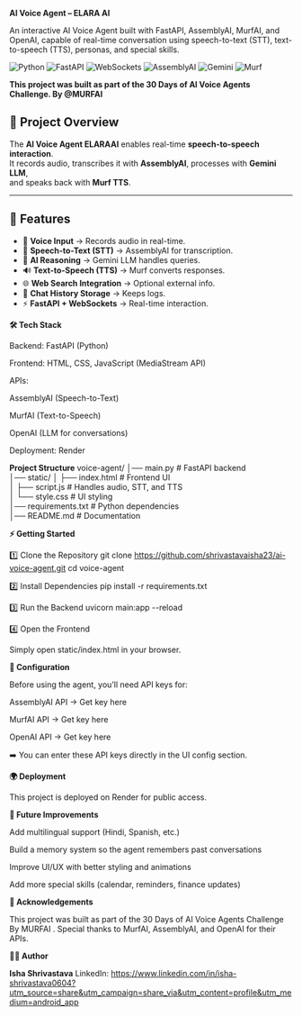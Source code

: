**AI Voice Agent – ELARA AI**

An interactive AI Voice Agent built with FastAPI, AssemblyAI, MurfAI, and OpenAI, capable of real-time conversation using speech-to-text (STT), text-to-speech (TTS), personas, and special skills.


![Python](https://img.shields.io/badge/Python-3.9%2B-blue)
![FastAPI](https://img.shields.io/badge/FastAPI-0.95%2B-green)
![WebSockets](https://img.shields.io/badge/WebSockets-Supported-orange)
![AssemblyAI](https://img.shields.io/badge/AssemblyAI-STT-red)
![Gemini](https://img.shields.io/badge/Gemini-LLM-purple)
![Murf](https://img.shields.io/badge/Murf-TTS-yellow)


**This project was built as part of the 30 Days of AI Voice Agents Challenge. By @MURFAI**


## 📌 Project Overview
The **AI Voice Agent ELARAAI** enables real-time **speech-to-speech interaction**.  
It records audio, transcribes it with **AssemblyAI**, processes with **Gemini LLM**,  
and speaks back with **Murf TTS**.  

---


## 🚀 Features
- 🎤 **Voice Input** → Records audio in real-time.  
- 📝 **Speech-to-Text (STT)** → AssemblyAI for transcription.  
- 🧠 **AI Reasoning** → Gemini LLM handles queries.  
- 🔊 **Text-to-Speech (TTS)** → Murf converts responses.  
- 🌐 **Web Search Integration** → Optional external info.  
- 💾 **Chat History Storage** → Keeps logs.  
- ⚡ **FastAPI + WebSockets** → Real-time interaction.
 

**🛠️ Tech Stack**

Backend: FastAPI (Python)

Frontend: HTML, CSS, JavaScript (MediaStream API)

APIs:

AssemblyAI (Speech-to-Text)

MurfAI (Text-to-Speech)

OpenAI (LLM for conversations)

Deployment: Render

**Project Structure**
  voice-agent/
│── main.py          # FastAPI backend  
│── static/
│    ├── index.html  # Frontend UI  
│    ├── script.js   # Handles audio, STT, and TTS  
│    └── style.css   # UI styling  
│── requirements.txt # Python dependencies  
│── README.md        # Documentation  


**⚡ Getting Started**

1️⃣ Clone the Repository
git clone https://github.com/shrivastavaisha23/ai-voice-agent.git
cd voice-agent

2️⃣ Install Dependencies
pip install -r requirements.txt

3️⃣ Run the Backend
uvicorn main:app --reload

4️⃣ Open the Frontend

Simply open static/index.html in your browser.

**🔑 Configuration**

Before using the agent, you’ll need API keys for:

AssemblyAI API → Get key here

MurfAI API → Get key here

OpenAI API → Get key here

➡️ You can enter these API keys directly in the UI config section.

**🌍 Deployment**

This project is deployed on Render for public access.


**🔮 Future Improvements**

Add multilingual support (Hindi, Spanish, etc.)

Build a memory system so the agent remembers past conversations

Improve UI/UX with better styling and animations

Add more special skills (calendar, reminders, finance updates)

**🙌 Acknowledgements**

This project was built as part of the 30 Days of AI Voice Agents Challenge By MURFAI
.
Special thanks to MurfAI, AssemblyAI, and OpenAI for their APIs.

**👩‍💻 Author**

**Isha Shrivastava**
LinkedIn: https://www.linkedin.com/in/isha-shrivastava0604?utm_source=share&utm_campaign=share_via&utm_content=profile&utm_medium=android_app
